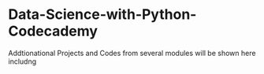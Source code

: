 # Data-Science-with-Python-Codecademy
Addtionational Projects and Codes from several modules will be shown here includng
